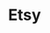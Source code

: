 ---
blog: https://blog.etsy.com/
facebook: https://www.facebook.com/Etsy
instagram: https://www.instagram.com/etsy/
logohandle: etsy
pinterest: https://www.pinterest.com/etsy/
sort: etsy
title: Etsy
twitter: https://x.com/etsy
website: https://www.etsy.com/
wikipedia: https://en.wikipedia.org/wiki/Etsy
youtube: https://www.youtube.com/user/etsy
---